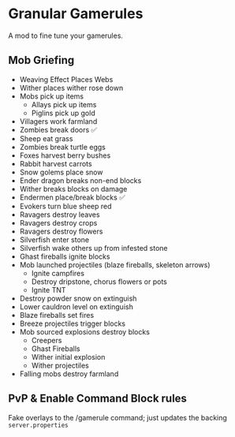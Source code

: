 # Granular Gamerules

A mod to fine tune your gamerules.

## Mob Griefing

- Weaving Effect Places Webs 
- Wither places wither rose down
- Mobs pick up items
  - Allays pick up items
  - Piglins pick up gold
- Villagers work farmland
- Zombies break doors ✅
- Sheep eat grass
- Zombies break turtle eggs
- Foxes harvest berry bushes
- Rabbit harvest carrots
- Snow golems place snow
- Ender dragon breaks non-end blocks
- Wither breaks blocks on damage
- Endermen place/break blocks ✅
- Evokers turn blue sheep red
- Ravagers destroy leaves
- Ravagers destroy crops
- Ravagers destroy flowers
- Silverfish enter stone
- Silverfish wake others up from infested stone
- Ghast fireballs ignite blocks
- Mob launched projectiles (blaze fireballs, skeleton arrows)
  - Ignite campfires
  - Destroy dripstone, chorus flowers or pots
  - Ignite TNT
- Destroy powder snow on extinguish
- Lower cauldron level on extinguish
- Blaze fireballs set fires
- Breeze projectiles trigger blocks
- Mob sourced explosions destroy blocks
  - Creepers
  - Ghast Fireballs
  - Wither initial explosion
  - Wither projectiles
- Falling mobs destroy farmland

## PvP & Enable Command Block rules

Fake overlays to the /gamerule command; just updates the backing `server.properties`
